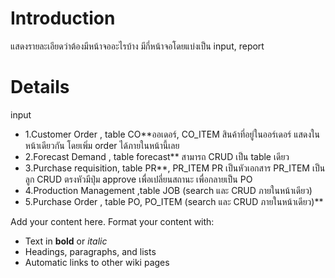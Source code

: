 # Introduction #

แสดงรายละเอียดว่าต้องมีหน้าจออะไรบ้าง มีกี่หน้าจอโดยแบ่งเป็น input, report


# Details #
input
  * 1.Customer Order , table CO**ออเดอร์, CO\_ITEM สินค้าที่อยู่ในออร์เดอร์ แสดงในหน้าเดียวกัน โดยเพิ่ม order ได้ภายในหน้านี้เลย
  * 2.Forecast Demand , table forecast** สามารถ CRUD เป็น table เดียว
  * 3.Purchase requisition, table PR**, PR\_ITEM PR เป็นหัวเอกสาร PR\_ITEM เป็นลูก CRUD ตรงหัวมีปุ่ม approve เพื่อเปลี่ยนสถานะ เพื่อกลายเป็น PO
  * 4.Production Management ,table JOB (search และ CRUD ภายในหน้าเดียว)
  * 5.Purchase Order , table PO, PO\_ITEM (search และ CRUD ภายในหน้าเดียว)**

Add your content here.  Format your content with:
  * Text in **bold** or _italic_
  * Headings, paragraphs, and lists
  * Automatic links to other wiki pages